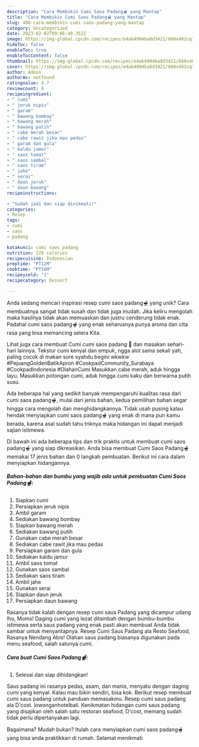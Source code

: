 ```yaml
---
description: "Cara Membikin Cumi Saos Padang🫕 yang Mantap"
title: "Cara Membikin Cumi Saos Padang🫕 yang Mantap"
slug: 406-cara-membikin-cumi-saos-padang-yang-mantap
category: Uncategorized
date: 2023-02-02T09:06:48.352Z
image: https://img-global.cpcdn.com/recipes/e4ab4904ba8d3421/680x482cq70/cumi-saos-padang-foto-resep-utama.jpg
hideToc: false
enableToc: true
enableTocContent: false
thumbnail: https://img-global.cpcdn.com/recipes/e4ab4904ba8d3421/680x482cq70/cumi-saos-padang-foto-resep-utama.jpg
cover: https://img-global.cpcdn.com/recipes/e4ab4904ba8d3421/680x482cq70/cumi-saos-padang-foto-resep-utama.jpg
author: Admin
authorAv: notfound
ratingvalue: 4.7
reviewcount: 9
recipeingredient:
- " cumi"
- " jeruk nipis"
- " garam"
- " bawang bombay"
- " bawang merah"
- " bawang putih"
- " cabe merah besar"
- " cabe rawit jika mau pedas"
- " garam dan gula"
- " kaldu jamur"
- " saos tomat"
- " saos sambal"
- " saos tiram"
- " jahe"
- " serai"
- " daun jeruk"
- " daun bawang"
recipeinstructions:

- "Sudah jadi dan siap dinikmati!"
categories:
- Resep
tags:
- cumi
- saos
- padang

katakunci: cumi saos padang 
nutrition: 229 calories
recipecuisine: Indonesian
preptime: "PT12M"
cooktime: "PT56M"
recipeyield: "1"
recipecategory: Dessert

---
```





Anda sedang mencari inspirasi resep cumi saos padang🫕 yang unik? Cara membuatnya sangat tidak susah dan tidak juga mudah. Jika keliru mengolah maka hasilnya tidak akan memuaskan dan justru cenderung tidak enak. Padahal cumi saos padang🫕 yang enak seharusnya punya aroma dan cita rasa yang bisa memancing selera Kita.





Lihat juga cara membuat Cumi cumi saos padang 🦑 dan masakan sehari-hari lainnya. Tekstur cumi kenyal dan empuk, ngga alot sama sekali yah, paling cocok di makan sore syahdu begini wkwkw #PejuangGoldenBatikApron #CookpadCommunity_Surabaya #CookpadIndonesia #OlahanCumi Masukkan cabe merah, aduk hingga layu. Masukkan potongan cumi, aduk hingga cumi kaku dan berwarna putih susu.

Ada beberapa hal yang sedikit banyak mempengaruhi kualitas rasa dari cumi saos padang🫕, mulai dari jenis bahan, kedua pemilihan bahan segar hingga cara mengolah dan menghidangkannya. Tidak usah pusing kalau hendak menyiapkan cumi saos padang🫕 yang enak di mana pun kamu berada, karena asal sudah tahu triknya maka hidangan ini dapat menjadi sajian istimewa.






Di bawah ini ada beberapa tips dan trik praktis untuk membuat cumi saos padang🫕 yang siap dikreasikan. Anda bisa membuat Cumi Saos Padang🫕 memakai 17 jenis bahan dan 0 langkah pembuatan. Berikut ini cara dalam menyiapkan hidangannya.

<!--inarticleads1-->

##### Bahan-bahan dan bumbu yang wajib ada untuk pembuatan Cumi Saos Padang🫕:

1. Siapkan  cumi
1. Persiapkan  jeruk nipis
1. Ambil  garam
1. Sediakan  bawang bombay
1. Siapkan  bawang merah
1. Sediakan  bawang putih
1. Gunakan  cabe merah besar
1. Sediakan  cabe rawit jika mau pedas
1. Persiapkan  garam dan gula
1. Sediakan  kaldu jamur
1. Ambil  saos tomat
1. Gunakan  saos sambal
1. Sediakan  saos tiram
1. Ambil  jahe
1. Gunakan  serai
1. Siapkan  daun jeruk
1. Persiapkan  daun bawang


Rasanya tidak kalah dengan resep cumi saus Padang yang dicampur udang lho, Moms! Daging cumi yang lezat ditambah dengan bumbu-bumbu istimewa serta saus padang yang enak pasti akan membuat Anda tidak sambar untuk menyantapnya. Resep Cumi Saus Padang ala Resto Seafood, Rasanya Nendang Abis! Olahan saus padang biasanya digunakan pada menu seafood, salah satunya cumi. 

<!--inarticleads2-->

##### Cara buat Cumi Saos Padang🫕:


1. Selesai dan siap dihidangkan!

Saus padang ini rasanya pedas, asam, dan manis, menyatu dengan daging cumi yang kenyal. Kalau mau bikin sendiri, bisa kok. Berikut resep membuat cumi saus padang untuk panduan memasakmu. Resep cumi saus padang ala D&#39;cost. lowonganhotelbali. Kenikmatan hidangan cumi saus padang yang disajikan oleh salah satu restoran seafood, D&#39;cost, memang sudah tidak perlu dipertanyakan lagi. 

Bagaimana? Mudah bukan? Itulah cara menyiapkan cumi saos padang🫕 yang bisa anda praktikkan di rumah. Selamat menikmati
